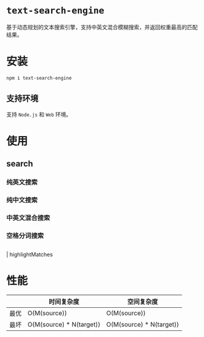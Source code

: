 # `text-search-engine`
基于动态规划的文本搜索引擎，支持中英文混合模糊搜索，并返回权重最高的匹配结果。

# 安装
```bash
npm i text-search-engine
```
## 支持环境
支持 `Node.js` 和 `Web` 环境。


# 使用
## search
### 纯英文搜索

### 纯中文搜索


### 中英文混合搜索


### 空格分词搜索
```javascript
```


| highlightMatches

# 性能
|      | 时间复杂度               | 空间复杂度               |
| ---- | ------------------------ | ------------------------ |
| 最优 | O(M(source))             | O(M(source))             |
| 最坏 | O(M(source) * N(target)) | O(M(source) * N(target)) |